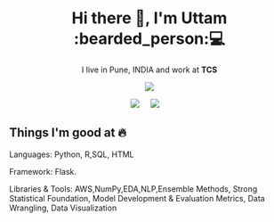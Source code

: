 <h1 align='center'> Hi there 👋, I'm Uttam  :bearded_person:💻 </h1>

<p align='center'>
  I live in Pune, INDIA and work at <b>TCS</b> 
</p>

<p align='center'>
  <a href="#"><img src="https://visitor-badge.glitch.me/badge?page_id=Uttam580.Uttam580"></a>
</p>

<p align='center'>
  <a href="https://www.linkedin.com/in/uttam-choudhary-980554110/"><img src="https://img.shields.io/badge/linkedin-%230077B5.svg?&style=for-the-badge&logo=linkedin&logoColor=white" /></a>&nbsp;&nbsp;&nbsp;&nbsp;
  <a href="mailto:choudharyuttam94@gmail.com?subject=Olá%20Uttam"><img src="https://img.shields.io/badge/gmail-%23D14836.svg?&style=for-the-badge&logo=gmail&logoColor=white" /></a>&nbsp;&nbsp;&nbsp;&nbsp;

</p>


## Things I'm good at 🔥

Languages: Python, R,SQL, HTML 

Framework: Flask.

Libraries & Tools: AWS,NumPy,EDA,NLP,Ensemble Methods, Strong Statistical Foundation, Model Development & Evaluation Metrics, Data Wrangling, Data Visualization
